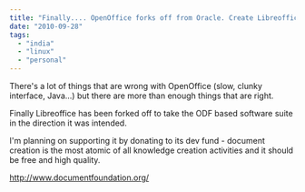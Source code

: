 ```yaml
---
title: "Finally.... OpenOffice forks off from Oracle. Create Libreoffice"
date: "2010-09-28"
tags: 
  - "india"
  - "linux"
  - "personal"
---
```


There's a lot of things that are wrong with OpenOffice (slow, clunky interface, Java...) but there are more than enough things that are right.

Finally Libreoffice has been forked off to take the ODF based software suite in the direction it was intended.

I'm planning on supporting it by donating to its dev fund - document creation is the most atomic of all knowledge creation activities and it should be free and high quality.

http://www.documentfoundation.org/
